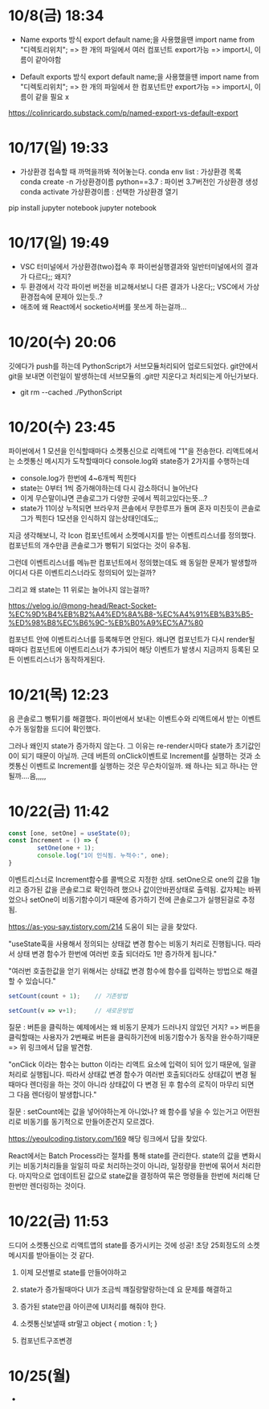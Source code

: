 # 10/8(금) 18:34

- Name exports 방식
export default name;을 사용했을땐
import name from "디렉토리위치";
=> 한 개의 파일에서 여러 컴포넌트 export가능
=> import시, 이름이 같아야함

- Default exports 방식
export default name;을 사용했을땐
import name from "디렉토리위치";
=> 한 개의 파일에서 한 컴포넌트만 export가능
=> import시, 이름이 같을 필요 x

https://colinricardo.substack.com/p/named-export-vs-default-export

# 10/17(일) 19:33

- 가상환경 접속할 때 까먹을까봐 적어놓는다.
conda env list   :   가상환경 목록
conda create -n 가상환경이름 python==3.7   :  파이썬 3.7버전인 가상환경 생성
conda activate 가상환경이름   :   선택한 가상환경 열기

pip install jupyter notebook
jupyter notebook

# 10/17(일) 19:49

- VSC 터미널에서 가상환경(two)접속 후 파이썬실행결과와 일반터미널에서의 결과가 다르다;; 왜지?
- 두 환경에서 각각 파이썬 버전을 비교해서보니 다른 결과가 나온다;; VSC에서 가상환경접속에 문제아 있는듯..?
- 애초에 왜 React에서 socketio서버를 못쓰게 하는걸까...

# 10/20(수) 20:06

깃에다가 push를 하는데 PythonScript가 서브모듈처리되어 업로드되었다.
git안에서 git을 보내면 이런일이 발생하는데 서브모듈의 .git만 지운다고 처리되는게 아닌가보다.
- git rm --cached ./PythonScript

# 10/20(수) 23:45

파이썬에서 1 모션을 인식할때마다 소켓통신으로 리액트에 "1"을 전송한다.
리액트에서는 소켓통신 메시지가 도착할때마다 console.log와 state증가 2가지를 수행하는데

- console.log가 한번에 4~6개씩 찍힌다
- state는 0부터 1씩 증가해야하는데 다시 감소하더니 늘어난다
- 이게 무슨말이냐면 콘솔로그가 다양한 곳에서 찍히고있다는뜻...?
- state가 11이상 누적되면 브라우저 콘솔에서 무한루프가 돌며 혼자 미친듯이 콘솔로그가 찍힌다 1모션을 인식하지 않는상태인데도;;

지금 생각해보니, 각 Icon 컴포넌트에서 소켓메시지를 받는 이벤트리스너를 정의했다.
컴포넌트의 개수만큼 콘솔로그가 뻥튀기 되었다는 것이 유추됨.

그런데 이벤트리스너를 메뉴판 컴포넌트에서 정의했는데도 왜 동일한 문제가 발생할까
어디서 다른 이벤트리스너라도 정의되어 있는걸까?

그리고 왜 state는 11 위로는 늘어나지 않는걸까?

https://velog.io/@mong-head/React-Socket-%EC%9D%B4%EB%B2%A4%ED%8A%B8-%EC%A4%91%EB%B3%B5-%ED%98%B8%EC%B6%9C-%EB%B0%A9%EC%A7%80

컴포넌트 안에 이벤트리스너를 등록해두면 안된다.
왜냐면 컴포넌트가 다시 render될때마다 컴포넌트에 이벤트리스너가 추가되어
해당 이벤트가 발생시 지금까지 등록된 모든 이벤트리스너가 동작하게된다.

# 10/21(목) 12:23

음 콘솔로그 뻥튀기를 해결했다. 파이썬에서 보내는 이벤트수와 리액트에서 받는 이벤트수가 동일함을 드디어 확인했다.

그러나 왜인지 state가 증가하지 않는다.
그 이유는 re-render시마다 state가 초기값인 0이 되기 때문이 아닐까.
근데 버튼의 onClick이벤트로 Increment를 실행하는 것과 소켓통신 이벤트로 Increment를 실행하는 것은 무슨차이일까.
왜 하나는 되고 하나는 안될까....음,,,,,

# 10/22(금) 11:42

```javascript
const [one, setOne] = useState(0);
const Increment = () => {
		setOne(one + 1);
		console.log("1이 인식됨. 누적수:", one);
}
```
이벤트리스너로 Increment함수를 콜백으로 지정한 상태.
setOne으로 one의 값을 1늘리고 증가된 값을 콘솔로그로 확인하려 했으나 값이안바뀐상태로 출력됨.
값자체는 바뀌었으나 setOne이 비동기함수이기 때문에 증가하기 전에 콘솔로그가 실행된걸로 추정됨.

https://as-you-say.tistory.com/214
도움이 되는 글을 찾았다.

"useState훅을 사용해서 정의되는 상태값 변경 함수는 비동기 처리로 진행됩니다. 따라서 상태 변경 함수가 한번에 여러번 호출 되더라도 1만 증가하게 됩니다."

"여러번 호출한값을 얻기 위해서는 상태값 변경 함수에 함수를 입력하는 방법으로 해결할 수 있습니다."

```javascript
setCount(count + 1);	// 기존방법

setCount(v => v+1);		// 새로운방법
```

질문 : 버튼을 클릭하는 예제에서는 왜 비동기 문제가 드러나지 않았던 거지?
=> 버튼을 클릭할때는 사용자가 2번째로 버튼을 클릭하기전에 비동기함수가 동작을 완수하기때문
=> 위 링크에서 답을 발견함.

"onClick 이라는 함수는 button 이라는 리액트 요소에 입력이 되어 있기 때문에, 일괄처리로 실행됩니다. 따라서 상태값 변경 함수가 여러번 호출되더라도 상태값이 변경 될 때마다 렌더링을 하는 것이 아니라 상태값이 다 변경 된 후 함수의 로직이 마무리 되면 그 다음 렌더링이 발생합니다."

질문 : setCount에는 값을 넣어야하는게 아니었나? 왜 함수를 넣을 수 있는거고 어떤원리로
비동기를 동기적으로 만들어준건지 모르겠다.

https://yeoulcoding.tistory.com/169
해당 링크에서 답을 찾았다.

React에서는 Batch Process라는 절차를 통해 state를 관리한다.
state의 값을 변화시키는 비동기처리들을 일일히 따로 처리하는것이 아니라,
일정량을 한번에 묶어서 처리한다.
마지막으로 업데이트된 값으로 state값을 결정하여 묶은 명령들을 한번에 처리해
단 한번만 렌더링하는 것이다.

# 10/22(금) 11:53

드디어 소켓통신으로 리액트앱의 state를 증가시키는 것에 성공!
초당 25회정도의 소켓 메시지를 받아들이는 것 같다.
1. 이제 모션별로 state를 만들어야하고
2. state가 증가될때마다 UI가 조금씩 꺠질랑말랑하는데 요 문제를 해결하고
3. 증가된 state만큼 아이콘에 UI처리를 해줘야 한다.


1. 소켓통신보낼때 str말고 object
{
	motion : 1;
}

2. 컴포넌트구조변경

# 10/25(월)

- 